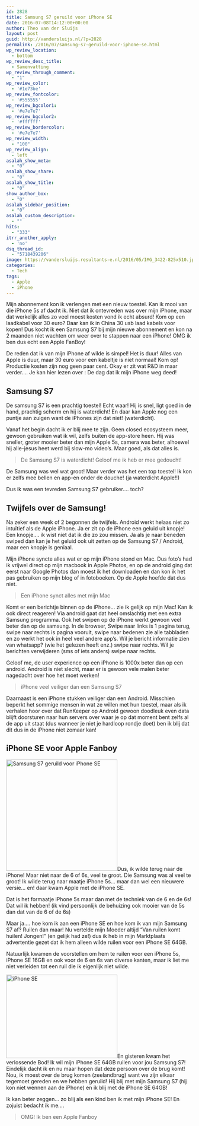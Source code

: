 ```yaml
---
id: 2828
title: Samsung S7 geruild voor iPhone SE
date: 2016-07-08T14:12:00+00:00
author: Theo van der Sluijs
layout: post
guid: http://vandersluijs.nl/?p=2828
permalink: /2016/07/samsung-s7-geruild-voor-iphone-se.html
wp_review_location:
  - bottom
wp_review_desc_title:
  - Samenvatting
wp_review_through_comment:
  - "1"
wp_review_color:
  - '#1e73be'
wp_review_fontcolor:
  - '#555555'
wp_review_bgcolor1:
  - '#e7e7e7'
wp_review_bgcolor2:
  - '#ffffff'
wp_review_bordercolor:
  - '#e7e7e7'
wp_review_width:
  - "100"
wp_review_align:
  - left
asalah_show_meta:
  - "0"
asalah_show_share:
  - "0"
asalah_show_title:
  - "0"
show_author_box:
  - "0"
asalah_sidebar_position:
  - "0"
asalah_custom_description:
  - ""
hits:
  - "333"
itrr_another_apply:
  - 'no'
dsq_thread_id:
  - "5718439206"
image: https://vandersluijs.resultants-e.nl/2016/05/IMG_3422-825x510.jpg
categories:
  - Tech
tags:
  - Apple
  - iPhone
---
```

Mijn abonnement kon ik verlengen met een nieuw toestel. Kan ik mooi van die iPhone 5s af dacht ik. Niet dat ik ontevreden was over mijn iPhone, maar dat werkelijk alles zo veel moest kosten vond ik echt absurd! Kom op een laadkabel voor 30 euro? Daar kan ik in China 30 usb laad kabels voor kopen! Dus kocht ik een Samsung S7 bij mijn nieuwe abonnement en kon na 2 maanden niet wachten om weer over te stappen naar een iPhone! OMG ik ben dus echt een Apple FanBoy!<!--more-->

De reden dat ik van mijn iPhone af wilde is simpel! Het is duur! Alles van Apple is duur, maar 30 euro voor een kabeltje is niet normaal! Kom op! Productie kosten zijn nog geen paar cent. Okay er zit wat R&D in maar verder&#8230;. Je kan hier lezen over : De dag dat ik mijn iPhone weg deed!

## Samsung S7

De samsung S7 is een prachtig toestel! Echt waar! Hij is snel, ligt goed in de hand, prachtig scherm en hij is waterdicht! En daar kan Apple nog een puntje aan zuigen want de iPhones zijn dat niet! (waterdicht).

Vanaf het begin dacht ik er blij mee te zijn. Geen closed ecosysteem meer, gewoon gebruiken wat ik wil, zelfs buiten de app-store heen. Hij was sneller, groter mooier beter dan mijn Apple 5s, camera was beter, alhoewel hij alle-jesus heet werd bij slow-mo video&#8217;s. Maar goed, als dat alles is.

> De Samsung S7 is waterdicht! Geloof me ik heb er mee gedoucht!

De Samsung was wel wat groot! Maar verder was het een top toestel! Ik kon er zelfs mee bellen en app-en onder de douche! (ja waterdicht Apple!!)

Dus ik was een tevreden Samsung S7 gebruiker&#8230;. toch?

## Twijfels over de Samsung!

Na zeker een week of 2 begonnen de twijfels. Android werkt helaas niet zo intuïtief als de Apple iPhone. Ja er zit op de iPhone een geluid uit knopje! Een knopje&#8230;. ik wist niet dat ik die zo zou missen. Ja als je naar beneden swiped dan kan je het geluid ook uit zetten op de Samsung S7 / Android, maar een knopje is geniaal.

Mijn iPhone syncte alles wat er op mijn iPhone stond en Mac. Dus foto&#8217;s had ik vrijwel direct op mijn macbook in Apple Photos, en op de android ging dat eerst naar Google Photos dan moest ik het downloaden en dan kon ik het pas gebruiken op mijn blog of in fotoboeken. Op de Apple hoefde dat dus niet.

> Een iPhone synct alles met mijn Mac

Komt er een berichtje binnen op de iPhone&#8230; zie ik gelijk op mijn Mac! Kan ik ook direct reageren! Via android gaat dat heel omslachtig met een extra Samsung programma. Ook het swipen op de iPhone werkt gewoon veel beter dan op de samsung. In de browser, Swipe naar links is 1 pagina terug, swipe naar rechts is pagina vooruit, swipe naar bedenen zie alle tabbladen en zo werkt het ook in heel veel andere app&#8217;s. Wil je bericht informatie zien van whatsapp? (wie het gelezen heeft enz.) swipe naar rechts. Wil je berichten verwijderen (sms of iets anders) swipe naar rechts.

Geloof me, de user experience op een iPhone is 1000x beter dan op een android. Android is niet slecht, maar er is gewoon vele malen beter nagedacht over hoe het moet werken!

> iPhone veel veiliger dan een Samsung S7

Daarnaast is een iPhone stukken veiliger dan een Android. Misschien beperkt het sommige mensen in wat ze willen met hun toestel, maar als ik verhalen hoor over dat RunKeeper op Android gewoon doodleuk even data blijft doorsturen naar hun servers over waar je op dat moment bent zelfs al de app uit staat (dus wanneer je niet je hardloop rondje doet) ben ik blij dat dit dus in de iPhone niet zomaar kan!

## iPhone SE voor Apple Fanboy

<img class="alignleft size-medium wp-image-2832" src="https://vandersluijs.resultants-e.nl/2016/05/IMG_3427-300x300.jpg" alt="Samsung S7 geruild voor iPhone SE" width="300" height="300" srcset="https://vandersluijs.resultants-e.nl/2016/05/IMG_3427-300x300.jpg 300w, https://vandersluijs.resultants-e.nl/2016/05/IMG_3427-150x150.jpg 150w, https://vandersluijs.resultants-e.nl/2016/05/IMG_3427-65x65.jpg 65w, https://vandersluijs.resultants-e.nl/2016/05/IMG_3427-400x400.jpg 400w, https://vandersluijs.resultants-e.nl/2016/05/IMG_3427.jpg 640w" sizes="(max-width: 300px) 100vw, 300px" />Dus, ik wilde terug naar de iPhone! Maar niet naar de 6 of 6s, veel te groot. Die Samsung was al veel te groot! Ik wilde terug naar maatje iPhone 5s&#8230; maar dan wel een nieuwere versie&#8230; en! daar kwam Apple met de iPhone SE.

Dat is het formaatje iPhone 5s maar dan met de techniek van de 6 en de 6s! Dat wil ik hebben! (ik vind persoonlijk de behuizing ook mooier van de 5s dan dat van de 6 of de 6s)

Maar ja&#8230;. hoe kom ik aan een iPhone SE en hoe kom ik van mijn Samsung S7 af? Ruilen dan maar! Nu vertelde mijn Moeder altijd &#8220;Van ruilen komt huilen! Jongen!&#8221; (en gelijk had ze!) dus ik heb in mijn Marktplaats advertentie gezet dat ik hem alleen wilde ruilen voor een iPhone SE 64GB.

Natuurlijk kwamen de voorstellen om hem te ruilen voor een iPhone 5s, iPhone SE 16GB en ook voor de 6 en 6s van diverse kanten, maar ik liet me niet verleiden tot een ruil die ik eigenlijk niet wilde.

<img class="alignright size-medium wp-image-2831" src="https://vandersluijs.resultants-e.nl/2016/05/IMG_3424-300x225.jpg" alt="iPhone SE" width="300" height="225" srcset="https://vandersluijs.resultants-e.nl/2016/05/IMG_3424-300x225.jpg 300w, https://vandersluijs.resultants-e.nl/2016/05/IMG_3424-768x576.jpg 768w, https://vandersluijs.resultants-e.nl/2016/05/IMG_3424-1024x768.jpg 1024w, https://vandersluijs.resultants-e.nl/2016/05/IMG_3424-533x400.jpg 533w, https://vandersluijs.resultants-e.nl/2016/05/IMG_3424.jpg 1280w" sizes="(max-width: 300px) 100vw, 300px" />En gisteren kwam het verlossende Bod! Ik wil mijn iPhone SE 64GB ruilen voor jou Samsung S7! Eindelijk dacht ik en nu maar hopen dat deze persoon over de brug komt! Nou, ik moest over de brug komen (zeelandbrug) want we zijn elkaar tegemoet gereden en we hebben geruild! Hij blij met mijn Samsung S7 (hij kon niet wennen aan de iPhone) en ik blij met de iPhone SE 64GB!

Ik kan beter zeggen&#8230; zo blij als een kind ben ik met mijn iPhone SE! En zojuist bedacht ik me&#8230;.

> OMG! Ik ben een Apple Fanboy

&nbsp;